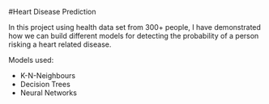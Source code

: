 #Heart Disease Prediction


In this project using health data set from 300+ people, I have demonstrated how we can build different models for detecting the probability of a person risking a heart related disease.

Models used:
- K-N-Neighbours
- Decision Trees
- Neural Networks